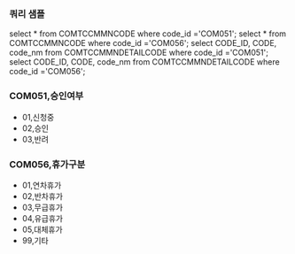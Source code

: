 

### 쿼리 샘플
select * from COMTCCMMNCODE where code_id ='COM051';
select * from COMTCCMMNCODE where code_id ='COM056';
select CODE_ID, CODE, code_nm from COMTCCMMNDETAILCODE where code_id ='COM051';
select CODE_ID, CODE, code_nm from COMTCCMMNDETAILCODE where code_id ='COM056';



### COM051,승인여부
- 01,신청중
- 02,승인
- 03,반려

### COM056,휴가구분
- 01,연차휴가
- 02,반차휴가
- 03,무급휴가
- 04,유급휴가
- 05,대체휴가
- 99,기타

